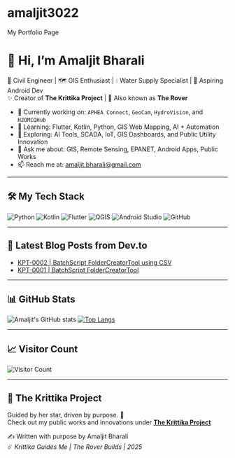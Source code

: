 # amaljit3022
My Portfolio Page

# 👋 Hi, I’m Amaljit Bharali

🚀 Civil Engineer | 🗺️ GIS Enthusiast | 💧 Water Supply Specialist | 📱 Aspiring Android Dev  
✨ Creator of **The Krittika Project** | 🌌 Also known as **The Rover**

- 🔭 Currently working on: `APHEA Connect`, `GeoCam`, `HydroVision`, and `H2OMCQHub`
- 🌱 Learning: Flutter, Kotlin, Python, GIS Web Mapping, AI + Automation
- 🧠 Exploring: AI Tools, SCADA, IoT, GIS Dashboards, and Public Utility Innovation
- 💬 Ask me about: GIS, Remote Sensing, EPANET, Android Apps, Public Works
- 📫 Reach me at: [amaljit.bharali@gmail.com](mailto:amaljit.bharali@gmail.com)

---

## 🛠️ My Tech Stack
![Python](https://img.shields.io/badge/Python-3776AB?style=for-the-badge&logo=python&logoColor=white)
![Kotlin](https://img.shields.io/badge/Kotlin-7F52FF?style=for-the-badge&logo=kotlin&logoColor=white)
![Flutter](https://img.shields.io/badge/Flutter-02569B?style=for-the-badge&logo=flutter&logoColor=white)
![QGIS](https://img.shields.io/badge/QGIS-589632?style=for-the-badge&logo=qgis&logoColor=white)
![Android Studio](https://img.shields.io/badge/Android%20Studio-3DDC84?style=for-the-badge&logo=android-studio&logoColor=white)
![GitHub](https://img.shields.io/badge/GitHub-181717?style=for-the-badge&logo=github&logoColor=white)

---
## 📝 Latest Blog Posts from Dev.to

<!-- DEVTO:START -->
- [KPT-0002 | BatchScript FolderCreatorTool using CSV](https://dev.to/amaljitbharali/batchscript-foldercreatortool-using-csv-3b0f)
- [KPT-0001 | BatchScript FolderCreatorTool](https://dev.to/amaljitbharali/batchscript-foldercreatortool-4k74)
<!-- DEVTO:END -->

---
## 📊 GitHub Stats
![Amaljit's GitHub stats](https://github-readme-stats.vercel.app/api?username=amaljit3022&show_icons=true&theme=radical)
[![Top Langs](https://github-readme-stats.vercel.app/api/top-langs/?username=amaljit3022&layout=compact)](https://github.com/anuraghazra/github-readme-stats)

---

## 📈 Visitor Count
![Visitor Count](https://komarev.com/ghpvc/?username=amaljit3022&color=blue)

---

## 🧭 The Krittika Project
Guided by her star, driven by purpose. 🌠  
Check out my public works and innovations under [**The Krittika Project**](https://sites.google.com/view/thekrittikaproject)

✍️ Written with purpose by Amaljit Bharali  
☄️ *Krittika Guides Me | The Rover Builds | 2025*

